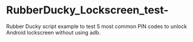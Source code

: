 # RubberDucky_Lockscreen_test-
Rubber Ducky script example to test 5 most common PIN codes to unlock Android lockscreen without using adb.
